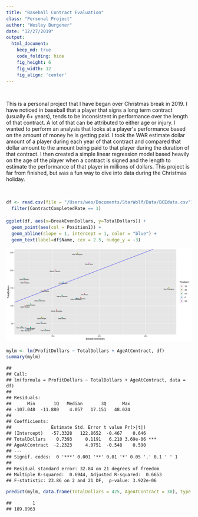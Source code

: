 ```yaml
---
title: "Baseball Contract Evaluation"
class: "Personal Project"
author: "Wesley Burgener"
date: "12/27/2019"
output:
  html_document:  
    keep_md: true
    code_folding: hide
    fig_height: 6
    fig_width: 12
    fig_align: 'center'
---
```


<br>

This is a personal project that I have began over Christmas break in 2019. I have noticed in baseball that a player that signs a long term contract (usually 6+ years), tends to be inconsistent in performance over the length of that contract. A lot of that can be attributed to either age or injury. I wanted to perform an analysis that looks at a player's performance based on the amount of money he is getting paid. I took the WAR estimate dollar amount of a player during each year of that contract and compared that dollar amount to the amount being paid to that player during the duration of that contract. I then created a simple linear regression model based heavily on the age of the player when a contract is signed and the length to estimate the performance of that player in millions of dollars. This project is far from finished, but was a fun way to dive into data during the Christmas holiday.

<br>





```r
df <- read.csv(file = "/Users/wes/Documents/StarWolf/Data/BCEdata.csv") %>% 
  filter(ContractCompletedRate == 1)

ggplot(df, aes(x=BreakEvenDollars, y=TotalDollars)) +
  geom_point(aes(col = Position1)) +
  geom_abline(slope = 1, intercept = 1, color = "blue") +
  geom_text(label=df$Name, cex = 2.5, nudge_y = -3)
```

![](BaseballContractEvaluation_files/figure-html/unnamed-chunk-2-1.png)<!-- -->

```r
mylm <- lm(ProfitDollars ~ TotalDollars + AgeAtContract, df)
summary(mylm)
```

```
## 
## Call:
## lm(formula = ProfitDollars ~ TotalDollars + AgeAtContract, data = df)
## 
## Residuals:
##      Min       1Q   Median       3Q      Max 
## -107.048  -11.880    4.057   17.151   48.024 
## 
## Coefficients:
##               Estimate Std. Error t value Pr(>|t|)    
## (Intercept)   -57.3328   122.8652  -0.467    0.646    
## TotalDollars    0.7393     0.1191   6.210 3.69e-06 ***
## AgeAtContract  -2.2323     4.0751  -0.548    0.590    
## ---
## Signif. codes:  0 '***' 0.001 '**' 0.01 '*' 0.05 '.' 0.1 ' ' 1
## 
## Residual standard error: 32.84 on 21 degrees of freedom
## Multiple R-squared:  0.6944,	Adjusted R-squared:  0.6653 
## F-statistic: 23.86 on 2 and 21 DF,  p-value: 3.922e-06
```

```r
predict(mylm, data.frame(TotalDollars = 425, AgeAtContract = 30), type = "response")
```

```
##        1 
## 189.8963
```

